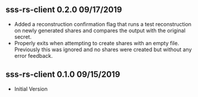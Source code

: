 ## sss-rs-client 0.2.0 09/17/2019
 - Added a reconstruction confirmation flag that runs a test reconstruction on newly generated shares and compares the output with the original secret. 
 - Properly exits when attempting to create shares with an empty file. Previously this was ignored and no shares were created but without any error feedback.

## sss-rs-client 0.1.0 09/15/2019
 - Initial Version
